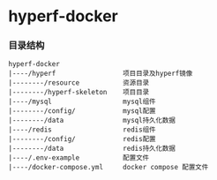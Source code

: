 # hyperf-docker

### 目录结构

    hyperf-docker
    |----/hyperf                 项目目录及hyperf镜像
    |--------/resource           资源目录
    |--------/hyperf-skeleton    项目目录
    |----/mysql                  mysql组件
    |--------/config/            mysql配置
    |--------/data               mysql持久化数据
    |----/redis                  redis组件
    |--------/config/            redis配置
    |--------/data               redis持久化数据
    |----/.env-example           配置文件
    |----/docker-compose.yml     docker compose 配置文件